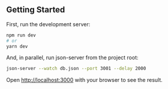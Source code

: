 ## Getting Started

First, run the development server:

```bash
npm run dev
# or
yarn dev
```

And, in parallel, run json-server from the project root:
```bash
json-server --watch db.json --port 3001 --delay 2000
```

Open [http://localhost:3000](http://localhost:3000) with your browser to see the result.
